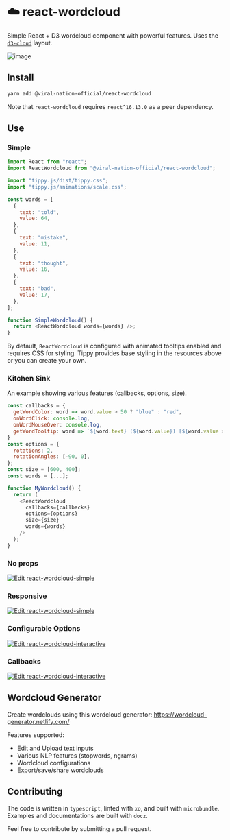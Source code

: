 # ☁️ react-wordcloud

Simple React + D3 wordcloud component with powerful features. Uses the [`d3-cloud`](https://github.com/jasondavies/d3-cloud) layout.

![image](/public/wordcloud.png)

## Install

```sh
yarn add @viral-nation-official/react-wordcloud
```

Note that `react-wordcloud` requires `react^16.13.0` as a peer dependency.

## Use

### Simple

```js
import React from "react";
import ReactWordcloud from "@viral-nation-official/react-wordcloud";

import "tippy.js/dist/tippy.css";
import "tippy.js/animations/scale.css";

const words = [
  {
    text: "told",
    value: 64,
  },
  {
    text: "mistake",
    value: 11,
  },
  {
    text: "thought",
    value: 16,
  },
  {
    text: "bad",
    value: 17,
  },
];

function SimpleWordcloud() {
  return <ReactWordcloud words={words} />;
}
```

By default, `ReactWordcloud` is configured with animated tooltips enabled and requires CSS for styling. Tippy provides base styling in the resources above or you can create your own.

### Kitchen Sink

An example showing various features (callbacks, options, size).

```js
const callbacks = {
  getWordColor: word => word.value > 50 ? "blue" : "red",
  onWordClick: console.log,
  onWordMouseOver: console.log,
  getWordTooltip: word => `${word.text} (${word.value}) [${word.value > 50 ? "good" : "bad"}]`,
}
const options = {
  rotations: 2,
  rotationAngles: [-90, 0],
};
const size = [600, 400];
const words = [...];

function MyWordcloud() {
  return (
    <ReactWordcloud
      callbacks={callbacks}
      options={options}
      size={size}
      words={words}
    />
  );
}
```

### No props

[![Edit react-wordcloud-simple](https://codesandbox.io/static/img/play-codesandbox.svg)](https://codesandbox.io/s/bgov9)

### Responsive

[![Edit react-wordcloud-simple](https://codesandbox.io/static/img/play-codesandbox.svg)](https://codesandbox.io/s/55sb8)

### Configurable Options

[![Edit react-wordcloud-interactive](https://codesandbox.io/static/img/play-codesandbox.svg)](https://codesandbox.io/s/fnk8w)

### Callbacks

[![Edit react-wordcloud-interactive](https://codesandbox.io/static/img/play-codesandbox.svg)](https://codesandbox.io/s/4lecp)

## Wordcloud Generator

Create wordclouds using this wordcloud generator: https://wordcloud-generator.netlify.com/

Features supported:

- Edit and Upload text inputs
- Various NLP features (stopwords, ngrams)
- Wordcloud configurations
- Export/save/share wordclouds

## Contributing

The code is written in `typescript`, linted with `xo`, and built with `microbundle`. Examples and documentations are built with `docz`.

Feel free to contribute by submitting a pull request.
